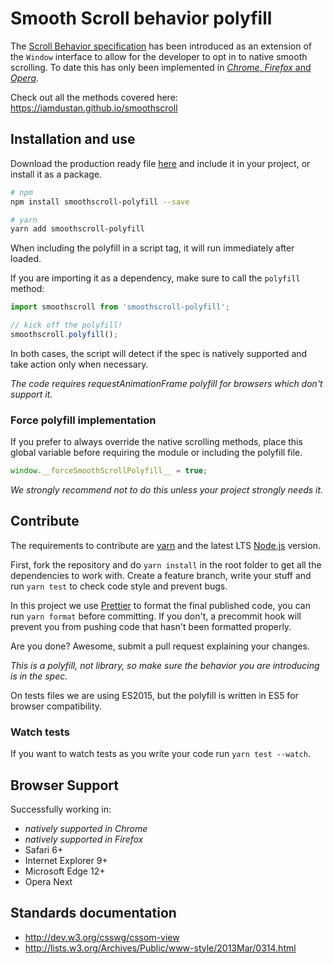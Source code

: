 # Smooth Scroll behavior polyfill

The [Scroll Behavior specification](https://developer.mozilla.org/en/docs/Web/CSS/scroll-behavior) has been introduced as an extension of the `Window` interface to allow for the developer to opt in to native smooth scrolling. To date this has only been implemented in [_Chrome_, _Firefox_ and _Opera_](https://caniuse.com/#feat=css-scroll-behavior).

Check out all the methods covered here: https://iamdustan.github.io/smoothscroll


## Installation and use

Download the production ready file [here](https://unpkg.com/smoothscroll-polyfill/dist/smoothscroll.min.js) and include it in your project, or install it as a package.

```sh
# npm
npm install smoothscroll-polyfill --save

# yarn
yarn add smoothscroll-polyfill
```

When including the polyfill in a script tag, it will run immediately after loaded.

If you are importing it as a dependency, make sure to call the `polyfill` method:

```js
import smoothscroll from 'smoothscroll-polyfill';

// kick off the polyfill!
smoothscroll.polyfill();
```

In both cases, the script will detect if the spec is natively supported and take action only when necessary.

_The code requires requestAnimationFrame polyfill for browsers which don't support it._


### Force polyfill implementation

If you prefer to always override the native scrolling methods, place this global variable before requiring the module or including the polyfill file.

```js
window.__forceSmoothScrollPolyfill__ = true;
```

_We strongly recommend not to do this unless your project strongly needs it._


## Contribute

The requirements to contribute are [yarn](https://yarnpkg.com) and the latest LTS [Node.js](https://nodejs.org/en/) version.

First, fork the repository and do `yarn install` in the root folder to get all the dependencies to work with. Create a feature branch, write your stuff and run `yarn test` to check code style and prevent bugs.

In this project we use [Prettier](https://prettier.io) to format the final published code, you can run `yarn format` before committing. If you don't, a precommit hook will prevent you from pushing code that hasn't been formatted properly.

Are you done? Awesome, submit a pull request explaining your changes.

_This is a polyfill, not library, so make sure the behavior you are introducing is in the spec._

On tests files we are using ES2015, but the polyfill is written in ES5 for browser compatibility.


### Watch tests

If you want to watch tests as you write your code run `yarn test --watch`.


## Browser Support

Successfully working in:

- _natively supported in Chrome_
- _natively supported in Firefox_
- Safari 6+
- Internet Explorer 9+
- Microsoft Edge 12+
- Opera Next


## Standards documentation

- http://dev.w3.org/csswg/cssom-view
- http://lists.w3.org/Archives/Public/www-style/2013Mar/0314.html
